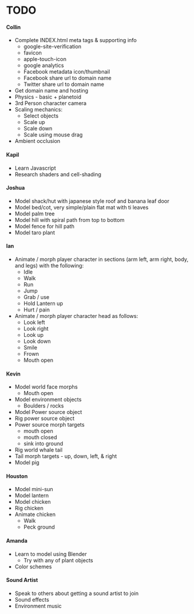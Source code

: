 # TODO  
  
#### Collin
* Complete INDEX.html meta tags & supporting info
  * google-site-verification
  * favicon
  * apple-touch-icon
  * google analytics
  * Facebook metadata icon/thumbnail
  * Facebook share url to domain name
  * Twitter share url to domain name
* Get domain name and hosting
* Physics - basic + planetoid
* 3rd Person character camera
* Scaling mechanics:
  * Select objects
  * Scale up
  * Scale down
  * Scale using mouse drag
* Ambient occlusion

#### Kapil
* Learn Javascript
* Research shaders and cell-shading

#### Joshua
* Model shack/hut with japanese style roof and banana leaf door
* Model bed/cot, very simple/plain flat mat with ti leaves
* Model palm tree
* Model hill with spiral path from top to bottom
* Model fence for hill path
* Model taro plant

#### Ian
* Animate / morph player character in sections (arm left, arm right, body, and legs) with the following:
  * Idle
  * Walk
  * Run
  * Jump
  * Grab / use
  * Hold Lantern up
  * Hurt / pain
* Animate / morph player character head as follows:
  * Look left
  * Look right
  * Look up
  * Look down
  * Smile
  * Frown
  * Mouth open

#### Kevin
* Model world face morphs
  * Mouth open
* Model environment objects
  * Boulders / rocks
* Model Power source object
* Rig power source object
* Power source morph targets
  * mouth open
  * mouth closed
  * sink into ground
* Rig world whale tail
* Tail morph targets - up, down, left, & right
* Model pig

#### Houston
* Model mini-sun
* Model lantern
* Model chicken
* Rig chicken
* Animate chicken
  * Walk
  * Peck ground

#### Amanda
* Learn to model using Blender
  * Try with any of plant objects
* Color schemes

#### Sound Artist
* Speak to others about getting a sound artist to join
* Sound effects
* Environment music